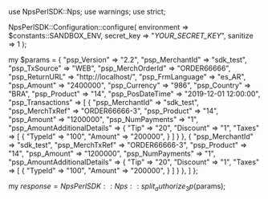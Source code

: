 use NpsPerlSDK::Nps;
use warnings;
use strict;

NpsPerlSDK::Configuration::configure( 
    environment => $constants::SANDBOX_ENV,
    secret_key => "_YOUR_SECRET_KEY_",
    sanitize => 1 
    );

my $params = {
    "psp_Version" => "2.2",
    "psp_MerchantId" => "sdk_test",
    "psp_TxSource" => "WEB",
    "psp_MerchOrderId" => "ORDER66666",
    "psp_ReturnURL" => "http://localhost/",
    "psp_FrmLanguage" => "es_AR",
    "psp_Amount" => "2400000",
    "psp_Currency" => "986",
    "psp_Country" => "BRA",
    "psp_Product" => "14",
    "psp_PosDateTime" => "2019-12-01 12:00:00",
    "psp_Transactions" => [
        {
            "psp_MerchantId" => "sdk_test",
            "psp_MerchTxRef" => "ORDER66666-3",
            "psp_Product" => "14",
            "psp_Amount" => "1200000",
            "psp_NumPayments" => "1",
            "psp_AmountAdditionalDetails" => {
                "Tip" => "20",
                "Discount" => "1",
                "Taxes" => [
                    {
                        "TypeId" => "100",
                        "Amount" => "200000",
                    }
                ]
                    }
        },
        {
            "psp_MerchantId" => "sdk_test",
            "psp_MerchTxRef" => "ORDER66666-3",
            "psp_Product" => "14",
            "psp_Amount" => "1200000",
            "psp_NumPayments" => "1",
            "psp_AmountAdditionalDetails" => {
                "Tip" => "20",
                "Discount" => "1",
                "Taxes" => [
                    {
                        "TypeId" => "100",
                        "Amount" => "200000",
                    }
                ]
                    }
        },
    ]
};

my $response = NpsPerlSDK::Nps::split_authorize_3p($params);